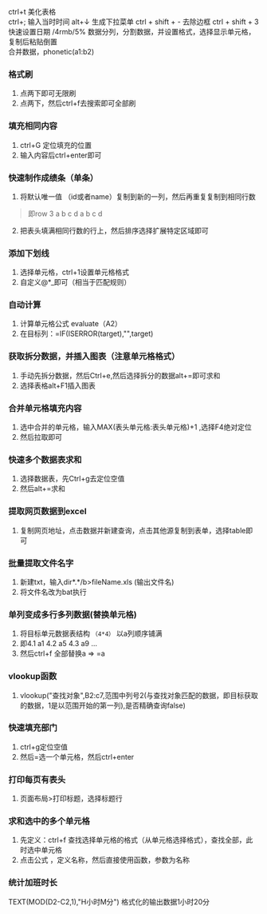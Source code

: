 ctrl+t 美化表格  
ctrl+; 输入当时时间
alt+↓ 生成下拉菜单
ctrl + shift + - 去除边框
ctrl + shift + 3 快速设置日期 /4rmb/5%
数据分列，分割数据，并设置格式，选择显示单元格，复制后粘贴倒置  
合并数据，phonetic(a1:b2) 

### 格式刷
1. 点两下即可无限刷
2. 点两下，然后ctrl+f去搜索即可全部刷

### 填充相同内容
1. ctrl+G 定位填充的位置
2. 输入内容后ctrl+enter即可

### 快速制作成绩条（单条）
1. 将默认唯一值 （id或者name）复制到新的一列，然后再重复复制到相同行数
> 即row 3  a b c d a b c d
2. 把表头填满相同行数的行上，然后排序选择扩展特定区域即可

### 添加下划线  
1. 选择单元格，ctrl+1设置单元格格式
2. 自定义@*_即可（相当于匹配规则）  

### 自动计算
1. 计算单元格公式 evaluate（A2）
2. 在目标列：=IF(ISERROR(target),"",target)

### 获取拆分数据，并插入图表（注意单元格格式）
1. 手动先拆分数据，然后Ctrl+e,然后选择拆分的数据alt+=即可求和
2. 选择表格alt+F1插入图表

### 合并单元格填充内容
1. 选中合并的单元格，输入MAX(表头单元格:表头单元格)+1 ,选择F4绝对定位
2. 然后拉取即可

### 快速多个数据表求和
1. 选择数据表，先Ctrl+g去定位空值
2. 然后alt+=求和

### 提取网页数据到excel
1. 复制网页地址，点击数据并新建查询，点击其他源复制到表单，选择table即可

### 批量提取文件名字
1. 新建txt，输入dir*.*/b>fileName.xls  (输出文件名)
2. 将文件名改为bat执行


### 单列变成多行多列数据(替换单元格)
1. 将目标单元数据表结构 `（4*4）` 以a列顺序铺满
2. 即4.1 a1 4.2 a5 4.3 a9 ...
3. 然后ctrl+f 全部替换a => =a

### vlookup函数
1. vlookup("查找对象",B2:c7,范围中列号2(与查找对象匹配的数据，即目标获取的数据，1是以范围开始的第一列),是否精确查询false)


### 快速填充部门
1. ctrl+g定位空值
2. 然后=选一个单元格，然后ctrl+enter

### 打印每页有表头
1. 页面布局>打印标题，选择标题行

### 求和选中的多个单元格
1. 先定义：ctrl+f 查找选择单元格的格式（从单元格选择格式），查找全部，此时选中单元格
2. 点击公式 ，定义名称，然后直接使用函数，参数为名称

### 统计加班时长
TEXT(MOD(D2-C2,1),"H小时M分")  格式化的输出数据1小时20分
